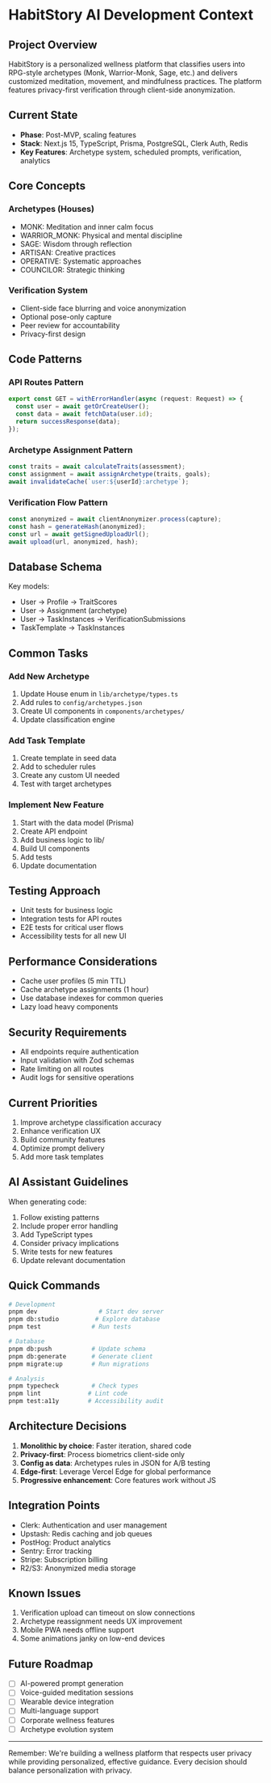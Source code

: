 # HabitStory AI Development Context

## Project Overview

HabitStory is a personalized wellness platform that classifies users into RPG-style archetypes (Monk, Warrior-Monk, Sage, etc.) and delivers customized meditation, movement, and mindfulness practices. The platform features privacy-first verification through client-side anonymization.

## Current State

- **Phase**: Post-MVP, scaling features
- **Stack**: Next.js 15, TypeScript, Prisma, PostgreSQL, Clerk Auth, Redis
- **Key Features**: Archetype system, scheduled prompts, verification, analytics

## Core Concepts

### Archetypes (Houses)
- MONK: Meditation and inner calm focus
- WARRIOR_MONK: Physical and mental discipline
- SAGE: Wisdom through reflection
- ARTISAN: Creative practices
- OPERATIVE: Systematic approaches
- COUNCILOR: Strategic thinking

### Verification System
- Client-side face blurring and voice anonymization
- Optional pose-only capture
- Peer review for accountability
- Privacy-first design

## Code Patterns

### API Routes Pattern
```typescript
export const GET = withErrorHandler(async (request: Request) => {
  const user = await getOrCreateUser();
  const data = await fetchData(user.id);
  return successResponse(data);
});
```

### Archetype Assignment Pattern
```typescript
const traits = await calculateTraits(assessment);
const assignment = await assignArchetype(traits, goals);
await invalidateCache(`user:${userId}:archetype`);
```

### Verification Flow Pattern
```typescript
const anonymized = await clientAnonymizer.process(capture);
const hash = generateHash(anonymized);
const url = await getSignedUploadUrl();
await upload(url, anonymized, hash);
```

## Database Schema

Key models:
- User -> Profile -> TraitScores
- User -> Assignment (archetype)
- User -> TaskInstances -> VerificationSubmissions
- TaskTemplate -> TaskInstances

## Common Tasks

### Add New Archetype
1. Update House enum in `lib/archetype/types.ts`
2. Add rules to `config/archetypes.json`
3. Create UI components in `components/archetypes/`
4. Update classification engine

### Add Task Template
1. Create template in seed data
2. Add to scheduler rules
3. Create any custom UI needed
4. Test with target archetypes

### Implement New Feature
1. Start with the data model (Prisma)
2. Create API endpoint
3. Add business logic to lib/
4. Build UI components
5. Add tests
6. Update documentation

## Testing Approach

- Unit tests for business logic
- Integration tests for API routes
- E2E tests for critical user flows
- Accessibility tests for all new UI

## Performance Considerations

- Cache user profiles (5 min TTL)
- Cache archetype assignments (1 hour)
- Use database indexes for common queries
- Lazy load heavy components

## Security Requirements

- All endpoints require authentication
- Input validation with Zod schemas
- Rate limiting on all routes
- Audit logs for sensitive operations

## Current Priorities

1. Improve archetype classification accuracy
2. Enhance verification UX
3. Build community features
4. Optimize prompt delivery
5. Add more task templates

## AI Assistant Guidelines

When generating code:
1. Follow existing patterns
2. Include proper error handling
3. Add TypeScript types
4. Consider privacy implications
5. Write tests for new features
6. Update relevant documentation

## Quick Commands

```bash
# Development
pnpm dev                 # Start dev server
pnpm db:studio          # Explore database
pnpm test              # Run tests

# Database
pnpm db:push           # Update schema
pnpm db:generate       # Generate client
pnpm migrate:up        # Run migrations

# Analysis
pnpm typecheck         # Check types
pnpm lint             # Lint code
pnpm test:a11y        # Accessibility audit
```

## Architecture Decisions

1. **Monolithic by choice**: Faster iteration, shared code
2. **Privacy-first**: Process biometrics client-side only
3. **Config as data**: Archetypes rules in JSON for A/B testing
4. **Edge-first**: Leverage Vercel Edge for global performance
5. **Progressive enhancement**: Core features work without JS

## Integration Points

- Clerk: Authentication and user management
- Upstash: Redis caching and job queues
- PostHog: Product analytics
- Sentry: Error tracking
- Stripe: Subscription billing
- R2/S3: Anonymized media storage

## Known Issues

1. Verification upload can timeout on slow connections
2. Archetype reassignment needs UX improvement
3. Mobile PWA needs offline support
4. Some animations janky on low-end devices

## Future Roadmap

- [ ] AI-powered prompt generation
- [ ] Voice-guided meditation sessions
- [ ] Wearable device integration
- [ ] Multi-language support
- [ ] Corporate wellness features
- [ ] Archetype evolution system

---

Remember: We're building a wellness platform that respects user privacy while providing personalized, effective guidance. Every decision should balance personalization with privacy.
